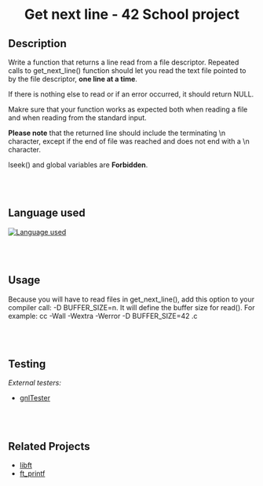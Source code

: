 # <center>Get next line - 42 School project</center>

## Description
Write a function that returns a line read from a file descriptor. Repeated calls to get_next_line() function should let you read the text file pointed to by the file descriptor, **one line at a time**.

If there is nothing else to read or if an error occurred, it should return NULL.

Makre sure that your function works as expected both when reading a file and when reading from the standard input.

**Please note** that the returned line should include the terminating \n character, except if the end of file was reached and does not end with a \n character.

lseek() and global variables are **Forbidden**.

<br><br>

## Language used
[![Language used](https://skills.thijs.gg/icons?i=c)](https://skills.thijs.gg)

<br><br>

## Usage
Because you will have to read files in get_next_line(), add this option to your compiler call: -D BUFFER_SIZE=n. It will define the buffer size for read(). For example: cc -Wall -Wextra -Werror -D BUFFER_SIZE=42 <files>.c

<br><br>

## Testing

*External testers:*

+ [gnlTester](https://github.com/Tripouille/gnlTester.git)

<br><br>

## Related Projects

+ [libft](https://github.com/lanximaomao/libft)
+ [ft_printf](https://github.com/lanximaomao/ft_printf)
